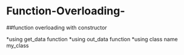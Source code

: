 # Function-Overloading-
##function overloading with constructor


 *using get_data function 
 *using out_data function 
 *using class name my_class 
